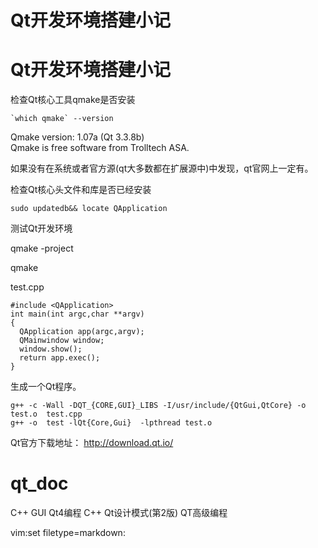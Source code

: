 # Qt开发环境搭建小记
# Qt开发环境搭建小记

  

检查Qt核心工具qmake是否安装

    
    
    `which qmake` --version
  
Qmake version: 1.07a (Qt 3.3.8b)  
Qmake is free software from Trolltech ASA.

如果没有在系统或者官方源(qt大多数都在扩展源中)中发现，qt官网上一定有。  

  

检查Qt核心头文件和库是否已经安装  

    
    
    sudo updatedb&& locate QApplication

  

测试Qt开发环境

 qmake -project  

  qmake 

  

test.cpp

    
    
    #include <QApplication>
    int main(int argc,char **argv)
    {  
      QApplication app(argc,argv);
      QMainwindow window;
      window.show();
      return app.exec();
    }
     

生成一个Qt程序。

    
    
    g++ -c -Wall -DQT_{CORE,GUI}_LIBS -I/usr/include/{QtGui,QtCore} -o test.o  test.cpp
    g++ -o  test -lQt{Core,Gui}  -lpthread test.o 

  

  

Qt官方下载地址：
http://download.qt.io/
#  qt_doc
C++ GUI Qt4编程
C++ Qt设计模式(第2版)
QT高级编程

 vim:set filetype=markdown: 
